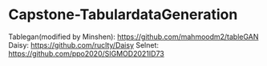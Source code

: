 # Capstone-TabulardataGeneration

Tablegan(modified by Minshen): https://github.com/mahmoodm2/tableGAN
Daisy: https://github.com/ruclty/Daisy
Selnet: https://github.com/ppo2020/SIGMOD2021ID73


